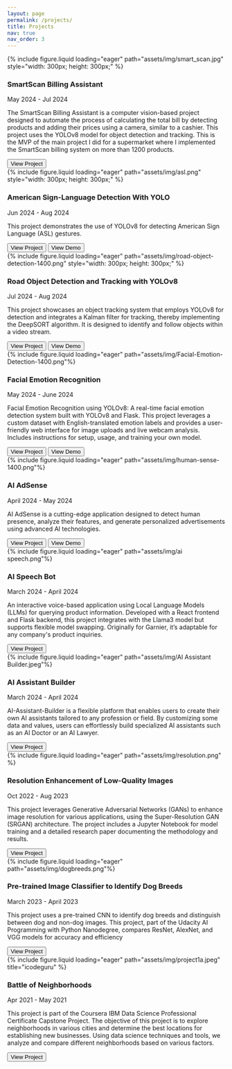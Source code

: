 ```yaml
---
layout: page
permalink: /projects/
title: Projects
nav: true
nav_order: 3
---
```


<div class="project0">
    <div class="image-container0">
        {% include figure.liquid loading="eager" path="assets/img/smart_scan.jpg" style="width: 300px; height: 300px;" %}
    </div>
    <div class="project-details0">
        <div class="heading">
        <h3>SmartScan Billing Assistant</h3>
        <span class="timeline">May 2024 - Jul 2024</span>
        </div>
        <p>The SmartScan Billing Assistant is a computer vision-based project designed to automate the process of calculating the total bill by detecting products and adding their prices using a camera, similar to a cashier. This project uses the YOLOv8 model for object detection and tracking. This is the MVP of the main project I did for a supermarket where I implemented the SmartScan billing system on more than 1200 products.</p>
        <a href="https://github.com/hasnainx42/SmartScan-Billing-Assistant"><button>View Project</button></a>
    </div>
</div>

<div class="project0">
    <div class="image-container0">
        {% include figure.liquid loading="eager" path="assets/img/asl.png" style="width: 300px; height: 300px;"  %}
    </div>
    <div class="project-details0">
        <div class="heading">
        <h3>American Sign-Language Detection With YOLO</h3>
        <span class="timeline">Jun 2024 - Aug 2024</span>
        </div>
        <p> This project demonstrates the use of YOLOv8 for detecting American Sign Language (ASL) gestures.</p>
        <a href="https://github.com/hasnainx42/American-Sign-Language-Detection"><button>View Project</button></a>
        <a href="https://github.com/user-attachments/assets/6564970b-b950-4be9-8606-b2a5b63e0d39"><button>View Demo</button></a>
    </div>
</div>


<div class="project0">
    <div class="image-container0">
        {% include figure.liquid loading="eager" path="assets/img/road-object-detection-1400.png" style="width: 300px; height: 300px;"  %}
    </div>
    <div class="project-details0">
        <div class="heading">
        <h3>Road Object Detection and Tracking with YOLOv8</h3>
        <span class="timeline">Jul 2024 - Aug 2024</span>
        </div>
        <p>This project showcases an object tracking system that employs YOLOv8 for detection and integrates a Kalman filter for tracking, thereby implementing the DeepSORT algorithm. It is designed to identify and follow objects within a video stream.</p>
        <a href="https://github.com/hasnainx42/Road-Objects-Tracking-System-with-YOLOv8"><button>View Project</button></a>
        <a href="https://github.com/user-attachments/assets/28b75fbd-2915-4bde-b23e-5ad19dc6ce17"><button>View Demo</button></a>
    </div>
</div>

<div class="project0">
    <div class="image-container0">
        {% include figure.liquid loading="eager" path="assets/img/Facial-Emotion-Detection-1400.png"%}
    </div>
    <div class="project-details0">
        <div class="heading">
        <h3>Facial Emotion Recognition</h3>
        <span class="timeline">May 2024 - June 2024</span>
        </div>
        <p>Facial Emotion Recognition using YOLOv8: A real-time facial emotion detection system built with YOLOv8 and Flask. This project leverages a custom dataset with English-translated emotion labels and provides a user-friendly web interface for image uploads and live webcam analysis. Includes instructions for setup, usage, and training your own model.</p>
        <a href="https://github.com/hasnainx42/Facial-Emotion-Recognition"><button>View Project</button></a>
        <a href="https://github.com/user-attachments/assets/4994b6ab-7dfc-41cc-88d9-b690a8a25bcc"><button>View Demo</button></a>
    </div>
</div>

<div class="project0">
    <div class="image-container0">
        {% include figure.liquid loading="eager" path="assets/img/human-sense-1400.png"%}
    </div>
    <div class="project-details0">
        <div class="heading">
        <h3>AI AdSense</h3>
        <span class="timeline">April 2024 - May 2024</span>
        </div>
        <p>AI AdSense is a cutting-edge application designed to detect human presence, analyze their features, and generate personalized advertisements using advanced AI technologies.</p>
        <a href="https://github.com/hasnainx42/AI-AdSense"><button>View Project</button></a>
        <a href="https://github.com/user-attachments/assets/d3f08d45-3e94-42f3-a3e7-4601874ea0de"><button>View Demo</button></a>
    </div>
</div>

<div class="project0">
    <div class="image-container0">
        {% include figure.liquid loading="eager" path="assets/img/ai speech.png"%}
    </div>
    <div class="project-details0">
        <div class="heading">
        <h3>AI Speech Bot</h3>
        <span class="timeline">March 2024 - April 2024</span>
        </div>
        <p>An interactive voice-based application using Local Language Models (LLMs) for querying product information. Developed with a React frontend and Flask backend, this project integrates with the Llama3 model but supports flexible model swapping. Originally for Garnier, it’s adaptable for any company's product inquiries.</p>
        <a href="https://github.com/hasnainx42/AI-Speech-Bot"><button>View Project</button></a>
    </div>
</div>

<div class="project0">
    <div class="image-container0">
        {% include figure.liquid loading="eager" path="assets/img/AI Assistant Builder.jpeg"%}
    </div>
    <div class="project-details0">
        <div class="heading">
        <h3>AI Assistant Builder</h3>
        <span class="timeline">March 2024 - April 2024</span>
        </div>
        <p>AI-Assistant-Builder is a flexible platform that enables users to create their own AI assistants tailored to any profession or field. By customizing some data and values, users can effortlessly build specialized AI assistants such as an AI Doctor or an AI Lawyer.</p>
        <a href="https://github.com/hasnainx42/AI-Assistant-Builder"><button>View Project</button></a>
    </div>
</div>

<div class="project0">
    <div class="image-container0">
        {% include figure.liquid loading="eager" path="assets/img/resolution.png" %}
    </div>
    <div class="project-details0">
        <div class="heading">
        <h3>Resolution Enhancement of Low-Quality Images</h3>
        <span class="timeline">Oct 2022 - Aug 2023</span>
        </div>
        <p>This project leverages Generative Adversarial Networks (GANs) to enhance image resolution for various applications, using the Super-Resolution GAN (SRGAN) architecture. The project includes a Jupyter Notebook for model training and a detailed research paper documenting the methodology and results.</p>
        <a href="https://github.com/hasnainx42/Resolution-Enhancement-of-Low-Quality-Images"><button>View Project</button></a>
    </div>
</div>

<div class="project0">
    <div class="image-container0">
        {% include figure.liquid loading="eager" path="assets/img/dogbreeds.png"%}
    </div>
    <div class="project-details0">
        <div class="heading">
        <h3>Pre-trained Image Classifier to Identify Dog Breeds</h3>
        <span class="timeline">March 2023 - April 2023</span>
        </div>
        <p>This project uses a pre-trained CNN to identify dog breeds and distinguish between dog and non-dog images. This project, part of the Udacity AI Programming with Python Nanodegree, compares ResNet, AlexNet, and VGG models for accuracy and efficiency</p>
        <a href="https://github.com/hasnainx42/Image-Classification-for-a-City-Dog-Show"><button>View Project</button></a>
    </div>
</div>

<div class="project0">
    <div class="image-container0">
        {% include figure.liquid loading="eager" path="assets/img/project1a.jpeg" title="icodeguru" %}
    </div>
    <div class="project-details0">
        <div class="heading">
        <h3>Battle of Neighborhoods</h3>
        <span class="timeline">Apr 2021 - May 2021</span>
        </div>
        <p>This project is part of the Coursera IBM Data Science Professional Certificate Capstone Project. The objective of this project is to explore neighborhoods in various cities and determine the best locations for establishing new businesses. Using data science techniques and tools, we analyze and compare different neighborhoods based on various factors.</p>
        <a href="https://github.com/hasnainx42/Battle-of-Neighborhoods"><button>View Project</button></a>
    </div>
</div>
